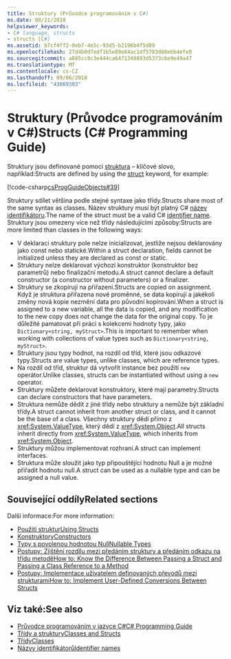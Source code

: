 ```yaml
---
title: Struktury (Průvodce programováním v C#)
ms.date: 08/21/2018
helpviewer_keywords:
- C# language, structs
- structs [C#]
ms.assetid: b7cf4ff2-0eb7-4e5c-93d5-b2196b4f5d89
ms.openlocfilehash: 27d4b0d7edf1b5e89e84ac1df5783d68ebb4efe0
ms.sourcegitcommit: a885cc8c3e444ca6471348893d5373c6e9e49a47
ms.translationtype: MT
ms.contentlocale: cs-CZ
ms.lasthandoff: 09/06/2018
ms.locfileid: "43869393"
---
```

# <a name="structs-c-programming-guide"></a><span data-ttu-id="80f12-102">Struktury (Průvodce programováním v C#)</span><span class="sxs-lookup"><span data-stu-id="80f12-102">Structs (C# Programming Guide)</span></span>

<span data-ttu-id="80f12-103">Struktury jsou definované pomocí [struktura](../../language-reference/keywords/struct.md) – klíčové slovo, například:</span><span class="sxs-lookup"><span data-stu-id="80f12-103">Structs are defined by using the [struct](../../language-reference/keywords/struct.md) keyword, for example:</span></span>  
  
[!code-csharp[csProgGuideObjects#39](./codesnippet/CSharp/structs_1.cs)]  
  
<span data-ttu-id="80f12-104">Struktury sdílet většina podle stejné syntaxe jako třídy.</span><span class="sxs-lookup"><span data-stu-id="80f12-104">Structs share most of the same syntax as classes.</span></span> <span data-ttu-id="80f12-105">Název struktury musí být platný C# [název identifikátoru](../inside-a-program/identifier-names.md).</span><span class="sxs-lookup"><span data-stu-id="80f12-105">The name of the struct must be a valid C# [identifier name](../inside-a-program/identifier-names.md).</span></span> <span data-ttu-id="80f12-106">Struktury jsou omezeny více než třídy následujícími způsoby:</span><span class="sxs-lookup"><span data-stu-id="80f12-106">Structs are more limited than classes in the following ways:</span></span>  
  
- <span data-ttu-id="80f12-107">V deklaraci struktury pole nelze inicializovat, jestliže nejsou deklarovány jako const nebo statické.</span><span class="sxs-lookup"><span data-stu-id="80f12-107">Within a struct declaration, fields cannot be initialized unless they are declared as const or static.</span></span>  
- <span data-ttu-id="80f12-108">Struktury nelze deklarovat výchozí konstruktor (konstruktor bez parametrů) nebo finalizační metodu.</span><span class="sxs-lookup"><span data-stu-id="80f12-108">A struct cannot declare a default constructor (a constructor without parameters) or a finalizer.</span></span>  
- <span data-ttu-id="80f12-109">Struktury se zkopírují na přiřazení.</span><span class="sxs-lookup"><span data-stu-id="80f12-109">Structs are copied on assignment.</span></span> <span data-ttu-id="80f12-110">Když je struktura přiřazena nové proměnné, se data kopírují a jakékoli změny nová kopie nezmění data pro původní kopírování.</span><span class="sxs-lookup"><span data-stu-id="80f12-110">When a struct is assigned to a new variable, all the data is copied, and any modification to the new copy does not change the data for the original copy.</span></span> <span data-ttu-id="80f12-111">To je důležité pamatovat při práci s kolekcemi hodnoty typy, jako `Dictionary<string, myStruct>`.</span><span class="sxs-lookup"><span data-stu-id="80f12-111">This is important to remember when working with collections of value types such as `Dictionary<string, myStruct>`.</span></span>  
- <span data-ttu-id="80f12-112">Struktury jsou typy hodnot, na rozdíl od tříd, které jsou odkazové typy.</span><span class="sxs-lookup"><span data-stu-id="80f12-112">Structs are value types, unlike classes, which are reference types.</span></span>  
- <span data-ttu-id="80f12-113">Na rozdíl od tříd, struktur dá vytvořit instance bez použití `new` operátor.</span><span class="sxs-lookup"><span data-stu-id="80f12-113">Unlike classes, structs can be instantiated without using a `new` operator.</span></span>  
- <span data-ttu-id="80f12-114">Struktury můžete deklarovat konstruktory, které mají parametry.</span><span class="sxs-lookup"><span data-stu-id="80f12-114">Structs can declare constructors that have parameters.</span></span> 
- <span data-ttu-id="80f12-115">Struktura nemůže dědit z jiné třídy nebo struktury a nemůže být základní třídy.</span><span class="sxs-lookup"><span data-stu-id="80f12-115">A struct cannot inherit from another struct or class, and it cannot be the base of a class.</span></span> <span data-ttu-id="80f12-116">Všechny struktury dědí přímo z <xref:System.ValueType>, který dědí z <xref:System.Object>.</span><span class="sxs-lookup"><span data-stu-id="80f12-116">All structs inherit directly from <xref:System.ValueType>, which inherits from <xref:System.Object>.</span></span>  
- <span data-ttu-id="80f12-117">Struktury můžou implementovat rozhraní.</span><span class="sxs-lookup"><span data-stu-id="80f12-117">A struct can implement interfaces.</span></span>  
- <span data-ttu-id="80f12-118">Struktura může sloužit jako typ připouštějící hodnotu Null a je možné přiřadit hodnotu null.</span><span class="sxs-lookup"><span data-stu-id="80f12-118">A struct can be used as a nullable type and can be assigned a null value.</span></span>  
  
## <a name="related-sections"></a><span data-ttu-id="80f12-119">Související oddíly</span><span class="sxs-lookup"><span data-stu-id="80f12-119">Related sections</span></span>  

<span data-ttu-id="80f12-120">Další informace:</span><span class="sxs-lookup"><span data-stu-id="80f12-120">For more information:</span></span>  
  
- [<span data-ttu-id="80f12-121">Použití struktur</span><span class="sxs-lookup"><span data-stu-id="80f12-121">Using Structs</span></span>](using-structs.md)
- [<span data-ttu-id="80f12-122">Konstruktory</span><span class="sxs-lookup"><span data-stu-id="80f12-122">Constructors</span></span>](constructors.md)
- [<span data-ttu-id="80f12-123">Typy s povolenou hodnotou Null</span><span class="sxs-lookup"><span data-stu-id="80f12-123">Nullable Types</span></span>](../nullable-types/index.md)
- [<span data-ttu-id="80f12-124">Postupy: Zjištění rozdílu mezi předáním struktury a předáním odkazu na třídu metodě</span><span class="sxs-lookup"><span data-stu-id="80f12-124">How to: Know the Difference Between Passing a Struct and Passing a Class Reference to a Method</span></span>](how-to-know-the-difference-passing-a-struct-and-passing-a-class-to-a-method.md)
- [<span data-ttu-id="80f12-125">Postupy: Implementace uživatelem definovaných převodů mezi strukturami</span><span class="sxs-lookup"><span data-stu-id="80f12-125">How to: Implement User-Defined Conversions Between Structs</span></span>](../statements-expressions-operators/how-to-implement-user-defined-conversions-between-structs.md)

## <a name="see-also"></a><span data-ttu-id="80f12-126">Viz také:</span><span class="sxs-lookup"><span data-stu-id="80f12-126">See also</span></span>

- [<span data-ttu-id="80f12-127">Průvodce programováním v jazyce C#</span><span class="sxs-lookup"><span data-stu-id="80f12-127">C# Programming Guide</span></span>](../index.md)
- [<span data-ttu-id="80f12-128">Třídy a struktury</span><span class="sxs-lookup"><span data-stu-id="80f12-128">Classes and Structs</span></span>](index.md)
- [<span data-ttu-id="80f12-129">Třídy</span><span class="sxs-lookup"><span data-stu-id="80f12-129">Classes</span></span>](classes.md)
- [<span data-ttu-id="80f12-130">Názvy identifikátorů</span><span class="sxs-lookup"><span data-stu-id="80f12-130">Identifier names</span></span>](../inside-a-program/identifier-names.md)
